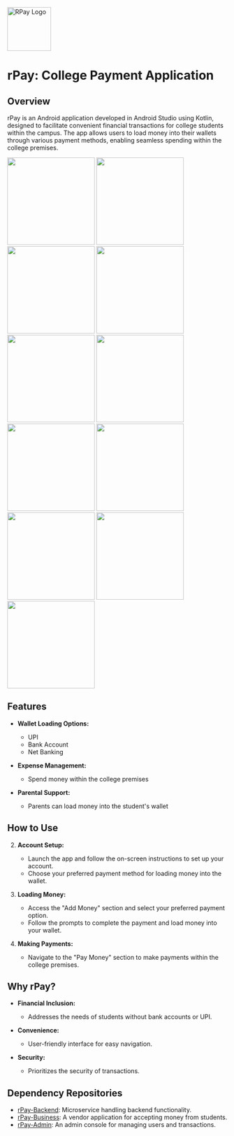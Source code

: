 <a href="https://postimg.cc/svDdccYJ">
  <img src="https://i.postimg.cc/Fs0rhC1w/ic-launcher-playstore.png" alt="RPay Logo" width="100"/>
</a>

# rPay: College Payment Application

## Overview

rPay is an Android application developed in Android Studio using Kotlin, designed to facilitate convenient financial transactions for college students within the campus. The app allows users to load money into their wallets through various payment methods, enabling seamless spending within the college premises.

<p align="left">
  <img src="https://i.postimg.cc/FF65dMY7/Screenshot-2023-12-31-215431.png" width="200"/>
  <img src="https://i.postimg.cc/6QtDxwm1/Screenshot-2023-12-31-220833.png" width="200" />
  
  <img src="https://i.postimg.cc/wTSpPCzS/Screenshot-2023-12-31-221147.png" width="200"/>

  <img src="https://i.postimg.cc/T1pzN94d/Screenshot-2023-12-31-220603.png" width="200" />
  
  <img src="https://i.postimg.cc/L6ZdzxPv/Screenshot-2023-12-31-215940.png" width="200" />
  <img src="https://i.postimg.cc/VNwcsXdg/Screenshot-2023-12-31-221942.png" width="200"/>
  
  <img src="https://i.postimg.cc/x1rwgLyQ/Screenshot-2023-12-31-220725.png" width="200" />
  
  
  <img src="https://i.postimg.cc/7Z0kyKYb/Screenshot-2023-12-31-221428.png" width="200"/>
  
  <img src="https://i.postimg.cc/MGYJnXBS/Screenshot-2023-12-31-221555.png" width="200"/>
  
  <img src="https://i.postimg.cc/j2mGp7pz/Screenshot-2023-12-31-221820.png" width="200"/>
  
  
  <img src="https://i.postimg.cc/NMJhxVbC/Screenshot-2023-12-31-222012.png" width="200"/>

</p>

## Features

- **Wallet Loading Options:**
  - UPI
  - Bank Account
  - Net Banking

- **Expense Management:**
  - Spend money within the college premises

- **Parental Support:**
  - Parents can load money into the student's wallet

## How to Use

2. **Account Setup:**
   - Launch the app and follow the on-screen instructions to set up your account.
   - Choose your preferred payment method for loading money into the wallet.

3. **Loading Money:**
   - Access the "Add Money" section and select your preferred payment option.
   - Follow the prompts to complete the payment and load money into your wallet.

4. **Making Payments:**
   - Navigate to the "Pay Money" section to make payments within the college premises.

## Why rPay?

- **Financial Inclusion:**
  - Addresses the needs of students without bank accounts or UPI.

- **Convenience:**
  - User-friendly interface for easy navigation.

- **Security:**
  - Prioritizes the security of transactions.

## Dependency Repositories
- [rPay-Backend](https://github.com/Ashwin-DevAsh/rPay-Backend): Microservice handling backend functionality.
- [rPay-Business](https://github.com/Ashwin-DevAsh/rPay-Business): A vendor application for accepting money from students.
- [rPay-Admin](https://github.com/Ashwin-DevAsh/rPay-Admin): An admin console for managing users and transactions.

